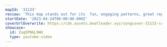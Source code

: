 ```yaml
---
mapId: '31133'
review: 'This map stands out for its  fun, engaging patterns, great representation and movement, and accessible full spread that players of all skill levels can enjoy. Adding the teddy bears was a very nice touch!'
startDate: '2023-04-24T00:00:00.000Z'
coverUrlOverwrite: https://cdn.assets.beatleader.xyz/songcover-31133-cover.png
showcase:
  id: Zuq5PNGL9WU
  type: youtube-video
---
```

